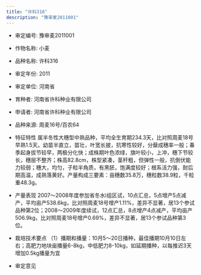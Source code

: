 ```yaml
---
title: "许科316"
description: "豫审麦2011001"
---
```

* 审定编号:  豫审麦2011001

*  作物名称:  小麦

*  品种名称:  许科316

*  审定年份:  2011

*  审定单位:  河南省

* 育种者:  河南省许科种业有限公司

*  申请者:  河南省许科种业有限公司

*  品种来源:  周麦16号/百农64

*  特征特性
属半冬性大穗型中熟品种，平均全生育期234.3天，比对照周麦18号早熟1.5天。幼苗半直立，苗壮，叶宽长披，抗寒性较好，分蘖成穗率一般；春季起身拔节较早，两极分化快；成株期叶色浓绿，旗叶较小，上冲，穗下节较长，穗层不整齐；株高82.8cm，株型紧凑，茎秆粗，但弹性一般，抗倒伏能力较弱；穗大，均匀，子粒半角质，有黑胚，饱满度较好；根系活力强，耐后期高温，成熟落黄好。产量构成三要素：亩穗数35.8万，穗粒数38.9粒，千粒重48.3g。

*  产量表现
2007～2008年度参加省冬水ⅰ组区试，10点汇总，5点增产5点减产，平均亩产538.6kg，比对照周麦18号增产1.11%，差异不显著，居13个参试品种第2位；2008～2009年度续试，12点汇总，8点增产4点减产，平均亩产506.9kg，比对照周麦18号增产0.69%，差异不显著，居13个参试品种第3位。

*  栽培技术要点
（1）播期和播量：10月5～20日播种，最佳播期10月10日左右；高肥力地块亩播量6-8kg，中低肥力8-10kg，如延期播种，以每推迟3天增加0.5kg播量为宜

*  审定意见

